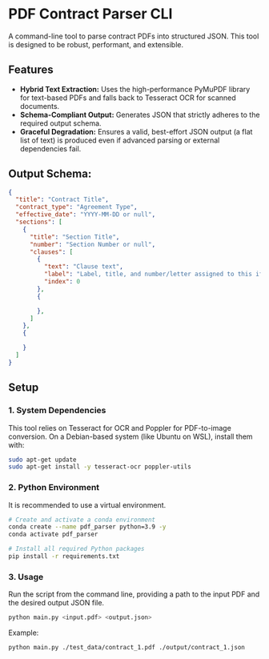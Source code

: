 # PDF Contract Parser CLI

A command-line tool to parse contract PDFs into structured JSON. This tool is designed to be robust, performant, and extensible.

## Features

-   **Hybrid Text Extraction:** Uses the high-performance PyMuPDF library for text-based PDFs and falls back to Tesseract OCR for scanned documents.
-   **Schema-Compliant Output:** Generates JSON that strictly adheres to the required output schema.
-   **Graceful Degradation:** Ensures a valid, best-effort JSON output (a flat list of text) is produced even if advanced parsing or external dependencies fail.

## Output Schema:
```json
{
  "title": "Contract Title",
  "contract_type": "Agreement Type",
  "effective_date": "YYYY-MM-DD or null",
  "sections": [
    {
      "title": "Section Title",
      "number": "Section Number or null",
      "clauses": [
        {
          "text": "Clause text",
          "label": "Label, title, and number/letter assigned to this if any, otherwise empty string.",
          "index": 0
        },
        {

        },
      ]
    },
    {

    }
  ]
}
```

## Setup

### 1. System Dependencies

This tool relies on Tesseract for OCR and Poppler for PDF-to-image conversion. On a Debian-based system (like Ubuntu on WSL), install them with:

```bash
sudo apt-get update
sudo apt-get install -y tesseract-ocr poppler-utils
```

### 2. Python Environment 
It is recommended to use a virtual environment. 

``` bash
# Create and activate a conda environment
conda create --name pdf_parser python=3.9 -y
conda activate pdf_parser

# Install all required Python packages
pip install -r requirements.txt
```


### 3. Usage 
Run the script from the command line, providing a path to the input PDF and the desired output JSON file. 

```bash
python main.py <input.pdf> <output.json>
```

Example: 
```bash
python main.py ./test_data/contract_1.pdf ./output/contract_1.json
``` 
